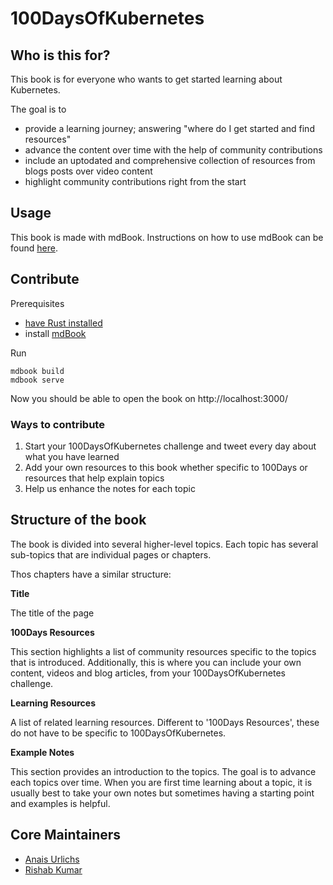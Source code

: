 # 100DaysOfKubernetes

## Who is this for?

This book is for everyone who wants to get started learning about Kubernetes. 

The goal is to 
* provide a learning journey; answering "where do I get started and find resources"
* advance the content over time with the help of community contributions
* include an uptodated and comprehensive collection of resources from blogs posts over video content
* highlight community contributions right from the start

## Usage

This book is made with mdBook. Instructions on how to use mdBook can be found [here](https://github.com/rust-lang/mdBook).

## Contribute

Prerequisites
- [have Rust installed](https://www.rust-lang.org/tools/install) 
- install [mdBook](https://github.com/rust-lang/mdBook)

Run 
```
mdbook build
mdbook serve
```

Now you should be able to open the book on http://localhost:3000/

### Ways to contribute

1. Start your 100DaysOfKubernetes challenge and tweet every day about what you have learned
2. Add your own resources to this book whether specific to 100Days or resources that help explain topics
3. Help us enhance the notes for each topic

## Structure of the book

The book is divided into several higher-level topics. Each topic has several sub-topics that are individual pages or chapters.

Thos chapters have a similar structure:

**Title**

The title of the page

**100Days Resources**

This section highlights a list of community resources specific to the topics that is introduced.
Additionally, this is where you can include your own content, videos and blog articles, from your 100DaysOfKubernetes challenge.

**Learning Resources**

A list of related learning resources. Different to '100Days Resources', these do not have to be specific to 100DaysOfKubernetes.

**Example Notes**

This section provides an introduction to the topics. The goal is to advance each topics over time. 
When you are first time learning about a topic, it is usually best to take your own notes but sometimes having a starting point and examples is helpful.

## Core Maintainers

- [Anais Urlichs](https://github.com/AnaisUrlichs)
- [Rishab Kumar](https://github.com/rishabkumar7)